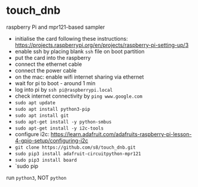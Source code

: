 # touch_dnb
raspberry Pi and mpr121-based sampler

* initialise the card following these instructions: https://projects.raspberrypi.org/en/projects/raspberry-pi-setting-up/3
* enable ssh by placing blank `ssh` file on boot partition
* put the card into the raspberry
* connect the ethernet cable
* connect the power cable
* on the mac: enable wifi internet sharing via ethernet
* wait for pi to boot - around 1 min
* log into pi by `ssh pi@raspberrypi.local`
* check internet connectivity by `ping www.google.com`
* `sudo apt update`
* `sudo apt install python3-pip`
* `sudo apt install git`
* `sudo apt-get install -y python-smbus`
* `sudo apt-get install -y i2c-tools`
* configure i2c: https://learn.adafruit.com/adafruits-raspberry-pi-lesson-4-gpio-setup/configuring-i2c
* `git clone https://github.com/s8/touch_dnb.git`
* `sudo pip3 install adafruit-circuitpython-mpr121`
* `sudo pip3 install board`
* `sudo pip
 
 
 run `python3`, NOT `python`
 
 
